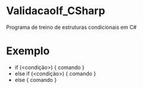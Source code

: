 # ValidacaoIf_CSharp

Programa de treino de estruturas condicionais em C#

# Exemplo

- if (<condição>)
{
  comando
}   
- else if (<condição>)
{
  comando
}   
- else
{
  comando
}
